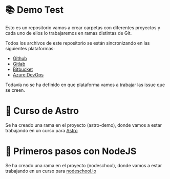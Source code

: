 # 📚 Demo Test
Esto es un repositorio vamos a crear carpetas con diferentes proyectos y cada uno de ellos lo trabajaremos en ramas distintas de Git.

Todos los archivos de este repositorio se están sincronizando en las siguientes plataformas:
- [Github](https://github.com/sanzcarlos/)
- [Gitlab](https://gitlab.com/sanzcarlos/)
- [Bitbucket](https://bitbucket.org/sanzcarlos/)
- [Azure DevOps](https://dev.azure.com/sanzcarlos/)

Todavía no se ha definido en que plataforma vamos a trabajar las issue que se creen.

# 📖 Curso de Astro 
Se ha creado una rama en el proyecto (astro-demo), donde vamos a estar trabajando en un curso para [Astro](https://astro.build)

# 📖 Primeros pasos con NodeJS
Se ha creado una rama en el proyecto (nodeschool), donde vamos a estar trabajando en un curso para [nodeschool.io](https://nodeschool.io/es/)